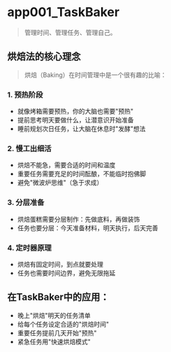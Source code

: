# app001_TaskBaker

> 管理时间、管理任务、管理自己。

## 烘焙法的核心理念

> 烘焙（Baking）在时间管理中是一个很有趣的比喻：

### 1. 预热阶段

* 就像烤箱需要预热，你的大脑也需要"预热"
* 提前思考明天要做什么，让潜意识开始准备
* 睡前规划次日任务，让大脑在休息时"发酵"想法

### 2. 慢工出细活

* 烘焙不能急，需要合适的时间和温度
* 重要任务需要充足的时间酝酿，不能临时抱佛脚
* 避免"微波炉思维"（急于求成）

### 3. 分层准备

* 烘焙蛋糕需要分层制作：先做底料，再做装饰
* 任务也要分层：今天准备材料，明天执行，后天完善

### 4. 定时器原理

* 烘焙有固定时间，到点就要处理
* 任务也需要时间边界，避免无限拖延

## 在TaskBaker中的应用：

* 晚上"烘焙"明天的任务清单
* 给每个任务设定合适的"烘焙时间"
* 重要任务提前几天开始"预热"
* 紧急任务用"快速烘焙模式"